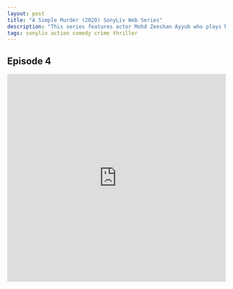 ```yaml
---
layout: post
title: "A Simple Murder (2020) SonyLiv Web Series"
description: "This series features actor Mohd Zeeshan Ayyub who plays Manish in the series. He is assigned to kill someone. However..."
tags: sonyliv action comedy crime thriller
---
```



## Episode 4

<div class="responsive-container">
<iframe src="https://drive.google.com/file/d/17z3x4P9sAlkmMJUP-UVfRTwNGKQaz96r/preview" frameborder="0" marginwidth="0" marginheight="0" scrolling="NO" width="100%" height="480" allowfullscreen></iframe>
<div style="width: 80px; height: 80px; position: absolute; opacity: 0; right: 0px; top: 0px;"> </div></div>
